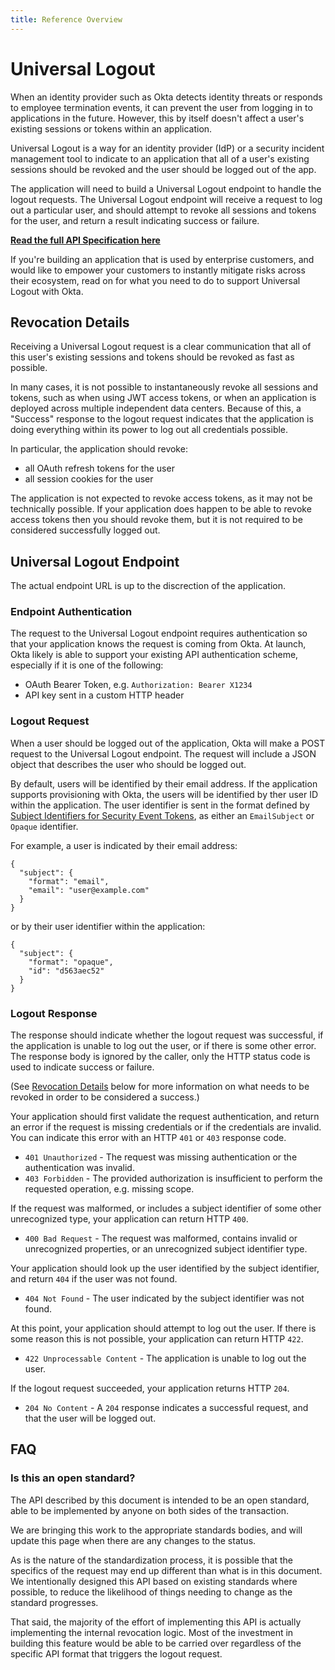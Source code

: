 ```yaml
---
title: Reference Overview
---
```


# Universal Logout

When an identity provider such as Okta detects identity threats or responds to employee termination events, it can prevent the user from logging in to applications in the future. However, this by itself doesn't affect a user's existing sessions or tokens within an application.

Universal Logout is a way for an identity provider (IdP) or a security incident management tool to indicate to an application that all of a user's existing sessions should be revoked and the user should be logged out of the app.

The application will need to build a Universal Logout endpoint to handle the logout requests. The Universal Logout endpoint will receive a request to log out a particular user, and should attempt to revoke all sessions and tokens for the user, and return a result indicating success or failure.

**[Read the full API Specification here](/openapi/logout/logout/tag/UniversalLogout/)**

If you're building an application that is used by enterprise customers, and would like to empower your customers to instantly mitigate risks across their ecosystem, read on for what you need to do to support Universal Logout with Okta.


## Revocation Details

Receiving a Universal Logout request is a clear communication that all of this user's existing sessions and tokens should be revoked as fast as possible.

In many cases, it is not possible to instantaneously revoke all sessions and tokens, such as when using JWT access tokens, or when an application is deployed across multiple independent data centers. Because of this, a "Success" response to the logout request indicates that the application is doing everything within its power to log out all credentials possible.

In particular, the application should revoke:

* all OAuth refresh tokens for the user
* all session cookies for the user

The application is not expected to revoke access tokens, as it may not be technically possible. If your application does happen to be able to revoke access tokens then you should revoke them, but it is not required to be considered successfully logged out.



## Universal Logout Endpoint

The actual endpoint URL is up to the discrection of the application.

### Endpoint Authentication

The request to the Universal Logout endpoint requires authentication so that your application knows the request is coming from Okta. At launch, Okta likely is able to support your existing API authentication scheme, especially if it is one of the following:

* OAuth Bearer Token, e.g. `Authorization: Bearer X1234`
* API key sent in a custom HTTP header

### Logout Request

When a user should be logged out of the application, Okta will make a POST request to the Universal Logout endpoint. The request will include a JSON object that describes the user who should be logged out.

By default, users will be identified by their email address. If the application supports provisioning with Okta, the users will be identified by ther user ID within the application. The user identifier is sent in the format defined by [Subject Identifiers for Security Event Tokens](https://datatracker.ietf.org/doc/html/draft-ietf-secevent-subject-identifiers-18), as either an `EmailSubject` or `Opaque` identifier. 

For example, a user is indicated by their email address:

```
{
  "subject": {
    "format": "email",
    "email": "user@example.com"
  }
}
```

or by their user identifier within the application:

```
{
  "subject": {
    "format": "opaque",
    "id": "d563aec52"
  }
}
```


### Logout Response

The response should indicate whether the logout request was successful, if the application is unable to log out the user, or if there is some other error. The response body is ignored by the caller, only the HTTP status code is used to indicate success or failure.

(See [Revocation Details](#revocation-details) below for more information on what needs to be revoked in order to be considered a success.)

Your application should first validate the request authentication, and return an error if the request is missing credentials or if the credentials are invalid. You can indicate this error with an HTTP `401` or `403` response code.

* `401 Unauthorized` - The request was missing authentication or the authentication was invalid.
* `403 Forbidden` - The provided authorization is insufficient to perform the requested operation, e.g. missing scope.

If the request was malformed, or includes a subject identifier of some other unrecognized type, your application can return HTTP `400`.

* `400 Bad Request` - The request was malformed, contains invalid or unrecognized properties, or an unrecognized subject identifier type.

Your application should look up the user identified by the subject identifier, and return `404` if the user was not found.

* `404 Not Found` - The user indicated by the subject identifier was not found.

At this point, your application should attempt to log out the user. If there is some reason this is not possible, your application can return HTTP `422`.

* `422 Unprocessable Content` - The application is unable to log out the user.

If the logout request succeeded, your application returns HTTP `204`.

* `204 No Content` - A `204` response indicates a successful request, and that the user will be logged out.


<!--
## Share the details of your logout endpoint

To be included in Okta's launch of Universal Logout, we'll need the details of your logout endpoint that are not part of this specification. In particular, we need to know:

* The URL of your Universal Logout endpoint
* What type of API authentication your endpoint uses
-->

## FAQ

### Is this an open standard?

The API described by this document is intended to be an open standard, able to be implemented by anyone on both sides of the transaction.

We are bringing this work to the appropriate standards bodies, and will update this page when there are any changes to the status.

As is the nature of the standardization process, it is possible that the specifics of the request may end up different than what is in this document. We intentionally designed this API based on existing standards where possible, to reduce the likelihood of things needing to change as the standard progresses.

That said, the majority of the effort of implementing this API is actually implementing the internal revocation logic. Most of the investment in building this feature would be able to be carried over regardless of the specific API format that triggers the logout request.

